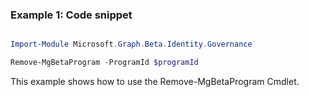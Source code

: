 ### Example 1: Code snippet

```powershell

Import-Module Microsoft.Graph.Beta.Identity.Governance

Remove-MgBetaProgram -ProgramId $programId

```
This example shows how to use the Remove-MgBetaProgram Cmdlet.

